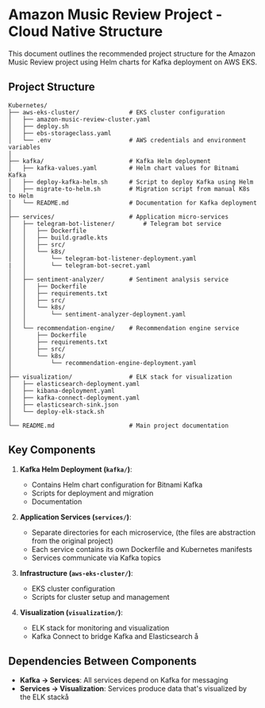 # Amazon Music Review Project - Cloud Native Structure

This document outlines the recommended project structure for the Amazon Music Review project using Helm charts for Kafka deployment on AWS EKS.

## Project Structure

```
Kubernetes/
├── aws-eks-cluster/              # EKS cluster configuration
│   ├── amazon-music-review-cluster.yaml
│   ├── deploy.sh
│   ├── ebs-storageclass.yaml
│   └── .env                      # AWS credentials and environment variables
│
├── kafka/                        # Kafka Helm deployment
│   ├── kafka-values.yaml         # Helm chart values for Bitnami Kafka
│   ├── deploy-kafka-helm.sh      # Script to deploy Kafka using Helm
│   ├── migrate-to-helm.sh        # Migration script from manual K8s to Helm
│   └── README.md                 # Documentation for Kafka deployment
│
├── services/                     # Application micro-services
│   ├── telegram-bot-listener/        # Telegram bot service
│   │   ├── Dockerfile
│   │   ├── build.gradle.kts
│   │   ├── src/
│   │   └── k8s/
│   │       └── telegram-bot-listener-deployment.yaml
|   │       └── telegram-bot-secret.yaml
│   │
│   ├── sentiment-analyzer/       # Sentiment analysis service
│   │   ├── Dockerfile
│   │   ├── requirements.txt
│   │   ├── src/
│   │   └── k8s/
│   │       └── sentiment-analyzer-deployment.yaml
│   │
│   └── recommendation-engine/    # Recommendation engine service
│       ├── Dockerfile
│       ├── requirements.txt
│       ├── src/
│       └── k8s/
│           └── recommendation-engine-deployment.yaml
│
├── visualization/                # ELK stack for visualization
│   ├── elasticsearch-deployment.yaml
│   ├── kibana-deployment.yaml
│   ├── kafka-connect-deployment.yaml
│   ├── elasticsearch-sink.json
│   └── deploy-elk-stack.sh
│
└── README.md                     # Main project documentation
```

## Key Components

1. **Kafka Helm Deployment (`kafka/`)**:

   - Contains Helm chart configuration for Bitnami Kafka
   - Scripts for deployment and migration
   - Documentation

2. **Application Services (`services/`)**:

   - Separate directories for each microservice, (the files are abstraction from the original project)
   - Each service contains its own Dockerfile and Kubernetes manifests
   - Services communicate via Kafka topics

3. **Infrastructure (`aws-eks-cluster/`)**:

   - EKS cluster configuration
   - Scripts for cluster setup and management

4. **Visualization (`visualization/`)**:
   - ELK stack for monitoring and visualization
   - Kafka Connect to bridge Kafka and Elasticsearch
     å

## Dependencies Between Components

- **Kafka → Services**: All services depend on Kafka for messaging
- **Services → Visualization**: Services produce data that's visualized by the ELK stackå
